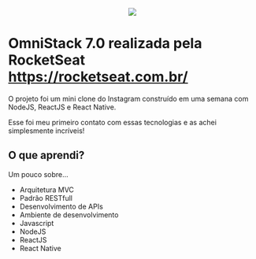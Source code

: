 <p align="center">
  <img src="https://hacktion.co/wp-content/uploads/2019/03/node-react.png">
</p>

# OmniStack 7.0 realizada pela RocketSeat https://rocketseat.com.br/

O projeto foi um mini clone do Instagram construído em uma semana com NodeJS, ReactJS e React Native. 

Esse foi meu primeiro contato com essas tecnologias e as achei simplesmente incríveis!

## O que aprendi?

Um pouco sobre...

* Arquitetura MVC
* Padrão RESTfull
* Desenvolvimento de APIs
* Ambiente de desenvolvimento
* Javascript
* NodeJS
* ReactJS
* React Native
